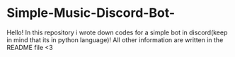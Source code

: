 # Simple-Music-Discord-Bot-
Hello! In this repository i wrote down codes for a simple bot in discord(keep in mind that its in python language)! All  other information are written in the README file &lt;3
